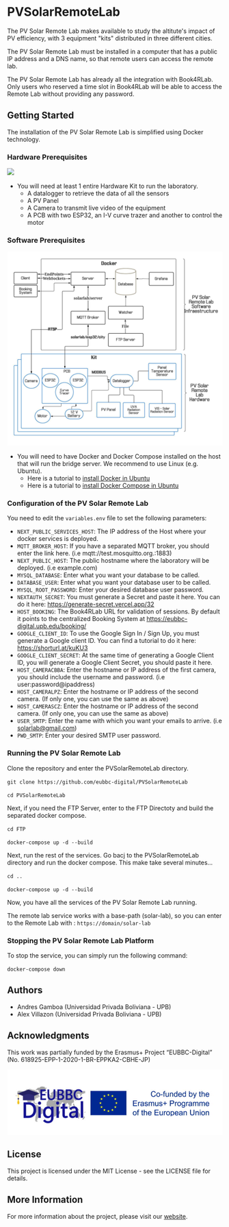 # PVSolarRemoteLab

The PV Solar Remote Lab makes available to study the altitute's impact of PV efficiency, with 3 equipment "kits" distributed in three different cities.

The PV Solar Remote Lab must be installed in a computer that has a public IP address and a DNS name, so that remote users can access the remote lab.

The PV Solar Remote Lab has already all the integration with Book4RLab. Only users who reserved a time slot in Book4RLab will be able to access the Remote Lab without providing any password.

## Getting Started

The installation of the PV Solar Remote Lab is simplified using Docker technology.

### Hardware Prerequisites

![](assets/hardwarekit.png)

- You will need at least 1 entire Hardware Kit to run the laboratory.
  - A datalogger to retrieve the data of all the sensors
  - A PV Panel
  - A Camera to transmit live video of the equipment
  - A PCB with two ESP32, an I-V curve trazer and another to control the motor

### Software Prerequisites

![](assets/architecture.jpeg)

- You will need to have Docker and Docker Compose installed on the host that will run the bridge server. We recommend to use Linux (e.g. Ubuntu).
  - Here is a tutorial to [install Docker in Ubuntu](https://docs.docker.com/engine/install/ubuntu)
  - Here is a tutorial to [install Docker Compose in Ubuntu](https://www.digitalocean.com/community/tutorials/how-to-install-and-use-docker-compose-on-ubuntu-20-04)

### Configuration of the PV Solar Remote Lab

You need to edit the `variables.env` file to set the following parameters:

- `NEXT_PUBLIC_SERVICES_HOST`: The IP address of the Host where your docker services is deployed.
- `MQTT_BROKER_HOST`: If you have a separated MQTT broker, you should enter the link here. (i.e mqtt://test.mosquitto.org.:1883)
- `NEXT_PUBLIC_HOST`: The public hostname where the laboratory will be deployed. (i.e example.com)
- `MYSQL_DATABASE`: Enter what you want your database to be called.
- `DATABASE_USER`: Enter what you want your database user to be called.
- `MYSQL_ROOT_PASSWORD`: Enter your desired database user password.
- `NEXTAUTH_SECRET`: You must generate a Secret and paste it here. You can do it here: https://generate-secret.vercel.app/32
- `HOST_BOOKING`: The Book4RLab URL for validation of sessions. By default it points to the centralized Booking System at https://eubbc-digital.upb.edu/booking/
- `GOOGLE_CLIENT_ID`: To use the Google Sign In / Sign Up, you must generate a Google client ID. You can find a tutorial to do it here: https://shorturl.at/kuKU3
- `GOOGLE_CLIENT_SECRET`: At the same time of generating a Google Client ID, you will generate a Google Client Secret, you should paste it here.
- `HOST_CAMERACBBA`: Enter the hostname or IP address of the first camera, you should include the username and password. (i.e user:password@ipaddress)
- `HOST_CAMERALPZ`: Enter the hostname or IP address of the second camera. (If only one, you can use the same as above)
- `HOST_CAMERASCZ`: Enter the hostname or IP address of the second camera. (If only one, you can use the same as above)
- `USER_SMTP`: Enter the name with which you want your emails to arrive. (i.e solarlab@gmail.com)
- `PWD_SMTP`: Enter your desired SMTP user password.

### Running the PV Solar Remote Lab

Clone the repository and enter the PVSolarRemoteLab directory.

`git clone https://github.com/eubbc-digital/PVSolarRemoteLab`

`cd PVSolarRemoteLab`

Next, if you need the FTP Server, enter to the FTP Directoty and build the separated docker compose.

`cd FTP`

`docker-compose up -d --build`

Next, run the rest of the services. Go bacj to the PVSolarRemoteLab directory and run the docker compose. This make take several minutes...

`cd ..`

`docker-compose up -d --build`

Now, you have all the services of the PV Solar Remote Lab running.

The remote lab service works with a base-path (solar-lab), so you can enter to the Remote Lab with : `https://domain/solar-lab`

### Stopping the PV Solar Remote Lab Platform

To stop the service, you can simply run the following command:

`docker-compose down`

## Authors

- Andres Gamboa (Universidad Privada Boliviana - UPB)
- Alex Villazon (Universidad Privada Boliviana - UPB)

## Acknowledgments

This work was partially funded by the Erasmus+ Project “EUBBC-Digital” (No.
618925-EPP-1-2020-1-BR-EPPKA2-CBHE-JP)

![](assets/erasmus.jpeg)

## License

This project is licensed under the MIT License - see the LICENSE file for details.

## More Information

For more information about the project, please visit our [website](https://eubbc-digital.upb.edu/).
